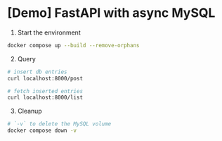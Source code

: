 # [Demo] FastAPI with async MySQL

1. Start the environment
```sh
docker compose up --build --remove-orphans
```

2. Query
```sh
# insert db entries
curl localhost:8000/post

# fetch inserted entries
curl localhost:8000/list
```

3. Cleanup
```sh
# `-v` to delete the MySQL volume
docker compose down -v
```
